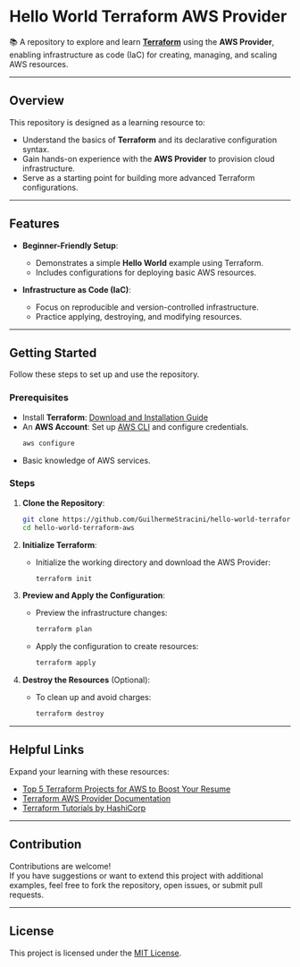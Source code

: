 # Hello World Terraform AWS Provider

📚 A repository to explore and learn **[Terraform](https://www.terraform.io/)** using the **AWS Provider**, enabling infrastructure as code (IaC) for creating, managing, and scaling AWS resources.

---

## Overview

This repository is designed as a learning resource to:

- Understand the basics of **Terraform** and its declarative configuration syntax.
- Gain hands-on experience with the **AWS Provider** to provision cloud infrastructure.
- Serve as a starting point for building more advanced Terraform configurations.

---

## Features

- **Beginner-Friendly Setup**:
  - Demonstrates a simple **Hello World** example using Terraform.
  - Includes configurations for deploying basic AWS resources.

- **Infrastructure as Code (IaC)**:
  - Focus on reproducible and version-controlled infrastructure.
  - Practice applying, destroying, and modifying resources.

---

## Getting Started

Follow these steps to set up and use the repository.

### Prerequisites

- Install **Terraform**: [Download and Installation Guide](https://developer.hashicorp.com/terraform/tutorials/aws-get-started/install-cli)
- An **AWS Account**: Set up [AWS CLI](https://aws.amazon.com/cli/) and configure credentials.
  ```bash
  aws configure
  ```
- Basic knowledge of AWS services.

### Steps

1. **Clone the Repository**:
   ```bash
   git clone https://github.com/GuilhermeStracini/hello-world-terraform-aws.git
   cd hello-world-terraform-aws
   ```

2. **Initialize Terraform**:
   - Initialize the working directory and download the AWS Provider:
     ```bash
     terraform init
     ```

3. **Preview and Apply the Configuration**:
   - Preview the infrastructure changes:
     ```bash
     terraform plan
     ```
   - Apply the configuration to create resources:
     ```bash
     terraform apply
     ```

4. **Destroy the Resources** (Optional):
   - To clean up and avoid charges:
     ```bash
     terraform destroy
     ```

---

## Helpful Links

Expand your learning with these resources:

- [Top 5 Terraform Projects for AWS to Boost Your Resume](https://towardsaws.com/top-5-terraform-projects-for-aws-to-boost-your-resume-easy-intermediate-expert-levels-with-59c5cc67c3e0)
- [Terraform AWS Provider Documentation](https://registry.terraform.io/providers/hashicorp/aws/latest/docs)
- [Terraform Tutorials by HashiCorp](https://developer.hashicorp.com/terraform/tutorials)

---

## Contribution

Contributions are welcome!  
If you have suggestions or want to extend this project with additional examples, feel free to fork the repository, open issues, or submit pull requests.

---

## License

This project is licensed under the [MIT License](LICENSE).
